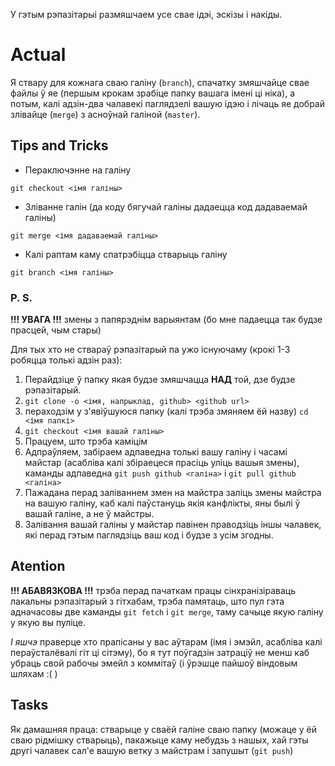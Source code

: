 ﻿﻿У гэтым рэпазітарыі размяшчаем усе свае ідэі, эскізы і накіды.

# Actual

Я ствару для кожнага сваю галіну (`branch`), спачатку змяшчайце свае файлы ў яе (першым крокам зрабіце папку вашага імені ці ніка), а потым, калі адзін-два чалавекі паглядзелі вашую ідэю і лічаць яе добрай злівайце (`merge`) з асноўнай галіной (`master`).

## Tips and Tricks
* Пераключэнне на галіну

`git checkout <імя галіны>`

* Зліванне галін (да коду бягучай галіны дадаецца код дадаваемай галіны)

`git merge <імя дадаваемай галіны>`

* Калі раптам каму спатрэбіцца стварыць галіну

`git branch <імя галіны>`

### P. S. 

**!!! УВАГА !!!** змены з папярэднім варыянтам (бо мне падаецца так будзе прасцей, чым стары)

Для тых хто не ствараў рэпазітарый па ужо існуючаму (крокі 1-3 робяцца толькі адзін раз):

1. Перайдзіце ў папку якая будзе змяшчацца **НАД** той, дзе будзе рэпазітарый.
2. `git clone -o <імя, напрыклад, github> <github url>`
3. пераходзім у з'явіўшуюся папку (калі трэба змяняем ёй назву) `cd <імя папкі>`
4. `git checkout <імя вашай галіны>`
5. Працуем, што трэба каміцім
6. Адпраўляем, забіраем адпаведна толькі вашу галіну і часамі майстар (асабліва калі збіраецеся прасіць уліць вашыя змены), каманды адпаведна `git push github <галіна>` і `git pull github <галіна>`
7. Пажадана перад заліваннем змен на майстра заліць змены майстра на вашую галіну, каб калі паўстануць якія канфлікты, яны былі ў вашай галіне, а не ў майстры.
8. Залівання вашай галіны у майстар павінен праводзіць іншы чалавек, які перад гэтым паглядзіць ваш код і будзе з усім згодны.

## Atention

**!!! АБАВЯЗКОВА !!!** трэба перад пачаткам працы сінхранізіраваць лакальны рэпазітарый з гітхабам, трэба памятаць, што пул гэта адначасовы две каманды `git fetch` і `git merge`, таму сачыце якую галіну у якую вы пуліце.

_І яшчэ_ праверце хто прапісаны у вас аўтарам (імя і эмэйл, асабліва калі пераўсталёвалі гіт ці сітэму), бо я тут поўгадзін затраціў не менш каб убраць свой рабочы эмейл з коммітаў (і ўрэшце пайшоў віндовым шляхам :( )

## Tasks

Як дамашняя праца: стварыце у сваёй галіне сваю папку (можаце у ёй сваю рідмішку стварыць), пакажыце каму небудзь з нашых, хай гэты другі чалавек сал'е вашую ветку з майстрам і запушыт (`git push`)



